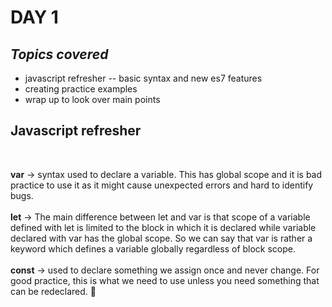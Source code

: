 # DAY 1

## _Topics covered_

- javascript refresher -- basic syntax and new es7 features
- creating practice examples
- wrap up to look over main points

## Javascript refresher

<br/>

**var** -> syntax used to declare a variable. This has global scope and it is bad practice to use it as it might cause unexpected errors and hard to identify bugs. <br/><br/>
**let** -> The main difference between let and var is that scope of a variable defined with let is limited to the block in which it is declared while variable declared with var has the global scope. So we can say that var is rather a keyword which defines a variable globally regardless of block scope.<br/><br/>
**const** -> used to declare something we assign once and never change. For good practice, this is what we need to use unless you need something that can be redeclared. :100:
